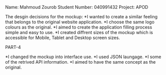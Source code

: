 Name: Mahmoud Zourob
Student Number: 040991432
Project: APOD


The desgin decisions for the mockup:
*I wanted to create a similar feeling that belongs to the original website application.
*I choose the same logo colours as the original.
*I aimed to create the application filling process simple and easy to use.
*I created diffrent sizes of the mockup which is accessible for Mobile, Tablet and Desktop screen sizes.

PART-4

*I changed the mockup into interface use.
*I used JSON laungage.
*I some of the retrived API information.
*I aimed to have the same concept as the original.


